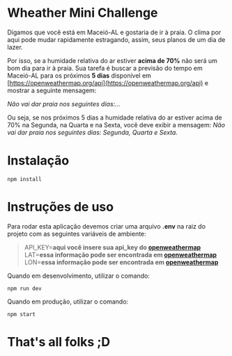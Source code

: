 # Wheather Mini Challenge

Digamos que você está em Maceió-AL e gostaria de ir à praia. O clima por aqui pode mudar rapidamente estragando, assim, seus planos de um dia de lazer.

Por isso, se a humidade relativa do ar estiver **acima de 70%** não será um bom dia para ir à praia. Sua tarefa é buscar a previsão do tempo em Maceió-AL para os próximos **5 dias** disponível em [https://openweathermap.org/api](https://openweathermap.org/api) e mostrar a seguinte mensagem:

_Não vai dar praia nos seguintes dias:..._

Ou seja, se nos próximos 5 dias a humidade relativa do ar estiver acima de 70% na Segunda, na Quarta e na Sexta, você deve exibir a mensagem:
_Não vai dar praia nos seguintes dias: Segunda, Quarta e Sexta._

# Instalação

`npm install`

# Instruções de uso

Para rodar esta aplicação devemos criar uma arquivo **.env** na raiz do projeto com as seguintes variáveis de ambiente:

> API_KEY=**aqui você insere sua api_key do [openweathermap](https://openweathermap.org/api)**
> LAT=**essa informação pode ser encontrada em [openweathermap](https://openweathermap.org/api)**
> LON=**essa informação pode ser encontrada em [openweathermap](https://openweathermap.org/api)**

Quando em desenvolvimento, utilizar o comando:

`npm run dev`

Quando em produção, utilizar o comando:

`npm start`

# That's all folks ;D
